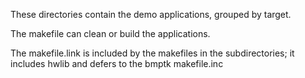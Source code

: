 These directories contain the demo applications, grouped by target.

The makefile can clean or build the applications.

The makefile.link is included by the makefiles in the subdirectories;
it includes hwlib and defers to the bmptk makefile.inc
      
      
      